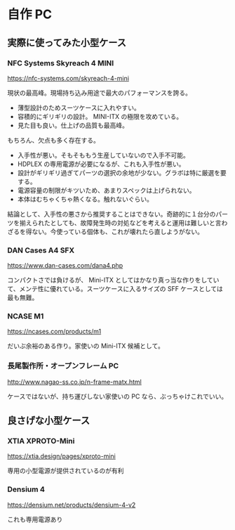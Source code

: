 # 自作 PC

## 実際に使ってみた小型ケース

### NFC Systems Skyreach 4 MINI

https://nfc-systems.com/skyreach-4-mini

現状の最高峰。現場持ち込み用途で最大のパフォーマンスを誇る。

- 薄型設計のためスーツケースに入れやすい。
- 容積的にギリギリの設計。 MINI-ITX の極限を攻めている。
- 見た目も良い。仕上げの品質も最高峰。

もちろん、欠点も多く存在する。

- 入手性が悪い。そもそももう生産していないので入手不可能。
- HDPLEX の専用電源が必要になるが、これも入手性が悪い。
- 設計がギリギリ過ぎてパーツの選択の余地が少ない。グラボは特に厳選を要する。
- 電源容量の制限がキツいため、あまりスペックは上げられない。
- 本体はむちゃくちゃ熱くなる。触れないぐらい。

結論として、入手性の悪さから推奨することはできない。奇跡的に１台分のパーツを揃えられたとしても、故障発生時の対処などを考えると運用は難しいと言わざるを得ない。今使っている個体も、これが壊れたら直しようがない。

### DAN Cases A4 SFX

https://www.dan-cases.com/dana4.php

コンパクトさでは負けるが、 Mini-ITX としてはかなり真っ当な作りをしていて、メンテ性に優れている。スーツケースに入るサイズの SFF ケースとしては最も無難。

### NCASE M1

https://ncases.com/products/m1

だいぶ余裕のある作り。家使いの Mini-ITX 候補として。

### 長尾製作所・オープンフレーム PC

http://www.nagao-ss.co.jp/n-frame-matx.html

ケースではないが、持ち運びしない家使いの PC なら、ぶっちゃけこれでいい。

## 良さげな小型ケース

### XTIA XPROTO-Mini

https://xtia.design/pages/xproto-mini

専用の小型電源が提供されているのが有利

### Densium 4

https://densium.net/products/densium-4-v2

これも専用電源あり
